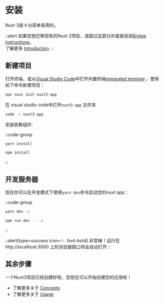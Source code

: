 <!--
 * @Author: web.王晓冬
 * @Date: 2021-10-12 22:48:05
 * @LastEditors: web.王晓冬
 * @LastEditTime: 2021-10-13 20:15:39
 * @Description: file content
-->
# 安装

Nuxt 3是十分简单易用的。 

::alert
如果您想迁移现有的Nuxt 2项目，请跳过这部分并直接阅读[Bridge instructions](/getting-started/bridge)。<br>
了解更多 [Introduction](/getting-started/introduction).
::

## 新建项目

打开终端，或从[Visual Studio Code](https://code.visualstudio.com/)中打开内置终端[integrated terminal](https://code.visualstudio.com/docs/editor/integrated-terminal) ，使用如下命令新建项目：

```bash
npx nuxi init nuxt3-app
```

在 visual studio code中打开`nuxt3-app` 文件夹

```bash
code -r nuxt3-app
```

安装依赖组件:

::code-group
```bash [Yarn]
yarn install
```
```bash [NPM]
npm install
```
::

## 开发服务器

现在你可以在开发模式下使用`yarn dev`命令启动您的nuxt app：

::code-group
```bash [Yarn]
yarn dev -o
```
```bash [NPM]
npm run dev -- -o
```
::

::alert{type=success icon=✨ .font-bold}
非常棒！运行在 http://localhost:3000 上的浏览器窗口将会自动打开
::

## 其余步骤

一个Nuxt3项目已经创建好啦，您现在可以开始创建您的应用啦！

- 了解更多关于 [Concepts](/concepts)
- 了解更多关于 [Usage](/docs)

